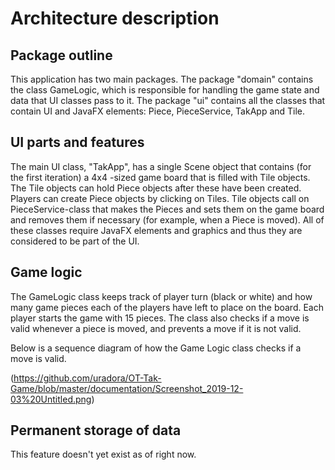# Architecture description

## Package outline 

This application has two main packages. The package "domain" contains the class GameLogic, which is responsible for handling the game state and data that UI classes pass to it. The package "ui" contains all the classes that contain UI and JavaFX elements: Piece, PieceService, TakApp and Tile.

## UI parts and features

The main UI class, "TakApp", has a single Scene object that contains (for the first iteration) a 4x4 -sized game board that is filled with Tile objects. The Tile objects can hold Piece objects after these have been created. Players can create Piece objects by clicking on Tiles. Tile objects call on PieceService-class that makes the Pieces and sets them on the game board and removes them if necessary (for example, when a Piece is moved). All of these classes require JavaFX elements and graphics and thus they are considered to be part of the UI.

## Game logic

The GameLogic class keeps track of player turn (black or white) and how many game pieces each of the players have left to place on the board. Each player starts the game with 15 pieces. The class also checks if a move is valid whenever a piece is moved, and prevents a move if it is not valid.

Below is a sequence diagram of how the Game Logic class checks if a move is valid.

(https://github.com/uradora/OT-Tak-Game/blob/master/documentation/Screenshot_2019-12-03%20Untitled.png)

## Permanent storage of data

This feature doesn't yet exist as of right now.
